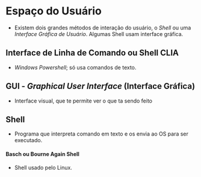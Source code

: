 # Espaço do Usuário   

- Existem dois grandes métodos de interação do usuário, o *Shell* ou uma *Interface Gráfica de Usuário*. Algumas Shell usam interface gráfica.   

## Interface de Linha de Comando ou Shell CLIA   

- *Windows Powershell*; só usa comandos de texto.   

## GUI - *Graphical User Interface* (Interface Gráfica)    

- Interface visual, que te permite ver o que ta sendo feito   

## Shell    

- Programa que interpreta comando em texto e os envia ao OS para ser executado.   

#### Basch ou Bourne Again Shell   

-  Shell usado pelo Linux.